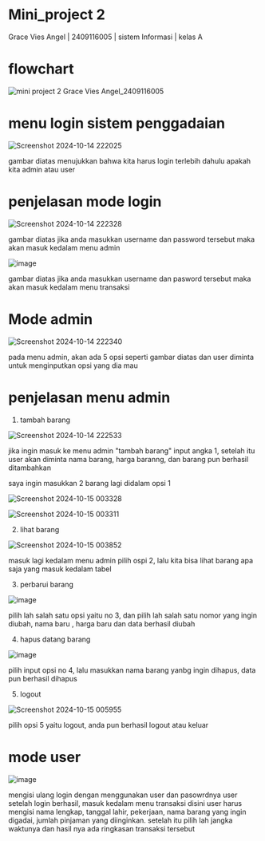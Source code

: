 # Mini_project 2
Grace Vies Angel | 2409116005 | sistem Informasi | kelas A

# flowchart
![mini project 2 Grace Vies Angel_2409116005](https://github.com/user-attachments/assets/81a6dfb0-3e97-4c65-8e45-15a17c786128)

# menu login sistem penggadaian
![Screenshot 2024-10-14 222025](https://github.com/user-attachments/assets/955c8dbd-911b-413a-ab83-ceb62efae0aa)

gambar diatas menujukkan bahwa kita harus login terlebih dahulu apakah kita admin atau user

# penjelasan mode login

![Screenshot 2024-10-14 222328](https://github.com/user-attachments/assets/d951af7b-3eb3-4873-b15b-a96a8456d8e7)

gambar diatas jika anda masukkan username dan password tersebut maka akan masuk kedalam menu admin

![image](https://github.com/user-attachments/assets/3946945b-606c-4817-ac8b-db4e1dd68ab1)

gambar diatas jika anda masukkan username dan pasword tersebut maka akan masuk kedalam menu transaksi

# Mode admin
![Screenshot 2024-10-14 222340](https://github.com/user-attachments/assets/e7e0ad06-5556-48bc-8014-66ee454df469)

pada menu admin, akan ada 5 opsi seperti gambar diatas dan user diminta untuk menginputkan opsi yang dia mau


# penjelasan menu admin
1. tambah barang

![Screenshot 2024-10-14 222533](https://github.com/user-attachments/assets/c29ff76c-8a3d-46ce-8fbb-5ad4d7b22e22)

jika ingin masuk ke menu admin "tambah barang" input angka 1, setelah itu user akan diminta nama barang, harga baranng, dan barang pun berhasil ditambahkan

saya ingin masukkan 2 barang lagi didalam opsi 1

![Screenshot 2024-10-15 003328](https://github.com/user-attachments/assets/03226e5f-386c-48dd-bcc8-7f5523b6bda5)

![Screenshot 2024-10-15 003311](https://github.com/user-attachments/assets/9e55f4b8-8782-4a0b-8a36-35a5e723a047)

2. lihat barang

![Screenshot 2024-10-15 003852](https://github.com/user-attachments/assets/df117056-788b-406e-b276-e8d4795f419f)

masuk lagi kedalam menu admin pilih ospi 2, lalu kita bisa lihat barang apa saja yang masuk kedalam tabel

3. perbarui barang

![image](https://github.com/user-attachments/assets/aa672d94-4b6b-4a92-ab7a-f0f9295c8239)

pilih lah salah satu opsi yaitu no 3, dan pilih lah salah satu nomor yang ingin diubah, nama baru , harga baru dan data berhasil diubah

4. hapus datang barang

![image](https://github.com/user-attachments/assets/90c9f8f4-f666-4616-a598-e49535f2056d)

pilih input opsi no 4, lalu masukkan nama barang yanbg ingin dihapus, data pun berhasil dihapus

5. logout

![Screenshot 2024-10-15 005955](https://github.com/user-attachments/assets/d1ad797b-7c35-45ac-b4ea-27f670b3ce6d)

pilih opsi 5 yaitu logout, anda pun berhasil logout atau keluar



# mode user

![image](https://github.com/user-attachments/assets/8d3d169c-cd81-4764-82b6-86a903d6b281)

mengisi ulang login dengan menggunakan user dan pasowrdnya user setelah login berhasil, masuk kedalam menu transaksi disini user harus mengisi nama lengkap, tanggal lahir, pekerjaan, nama barang yang ingin digadai, jumlah pinjaman yang diinginkan. setelah itu pilih lah jangka waktunya dan hasil nya ada ringkasan transaksi tersebut


